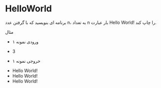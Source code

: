 # HelloWorld
برنامه ای بنویسید که با گرفتن عدد n، به تعداد n بار عبارت Hello World! را چاپ کند.

مثال
+ ورودی نمونه ۱
- 3
+ خروجی نمونه ۱

- Hello World!
- Hello World!
- Hello World!
